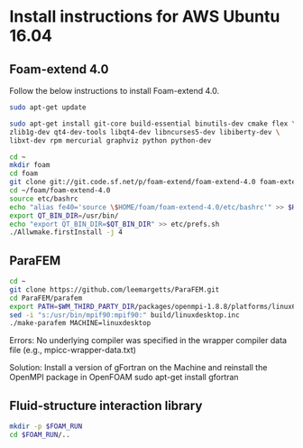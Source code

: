 # Install instructions for AWS Ubuntu 16.04

## Foam-extend 4.0
Follow the below instructions to install Foam-extend 4.0.

```bash
sudo apt-get update

sudo apt-get install git-core build-essential binutils-dev cmake flex \
zlib1g-dev qt4-dev-tools libqt4-dev libncurses5-dev libiberty-dev \
libxt-dev rpm mercurial graphviz python python-dev

cd ~
mkdir foam
cd foam
git clone git://git.code.sf.net/p/foam-extend/foam-extend-4.0 foam-extend-4.0
cd ~/foam/foam-extend-4.0
source etc/bashrc
echo "alias fe40='source \$HOME/foam/foam-extend-4.0/etc/bashrc'" >> $HOME/.bashrc
export QT_BIN_DIR=/usr/bin/
echo "export QT_BIN_DIR=$QT_BIN_DIR" >> etc/prefs.sh
./Allwmake.firstInstall -j 4
```

## ParaFEM

```bash
cd ~
git clone https://github.com/leemargetts/ParaFEM.git
cd ParaFEM/parafem
export PATH=$WM_THIRD_PARTY_DIR/packages/openmpi-1.8.8/platforms/linux64GccDPOpt/bin:$PATH
sed -i "s:/usr/bin/mpif90:mpif90:" build/linuxdesktop.inc
./make-parafem MACHINE=linuxdesktop
```
Errors: No underlying compiler was specified in the wrapper compiler data file
(e.g., mpicc-wrapper-data.txt)

Solution: Install a version of gFortran on the Machine and reinstall the OpenMPI package in OpenFOAM
sudo apt-get install gfortran

## Fluid-structure interaction library
```bash
mkdir -p $FOAM_RUN
cd $FOAM_RUN/..
```


